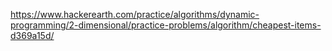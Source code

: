 https://www.hackerearth.com/practice/algorithms/dynamic-programming/2-dimensional/practice-problems/algorithm/cheapest-items-d369a15d/
